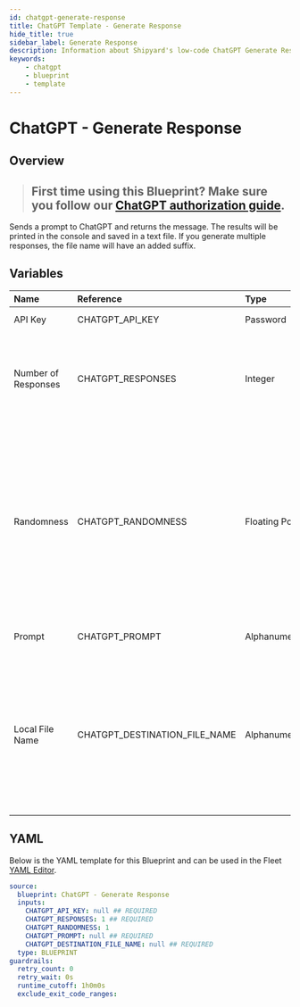 ```yaml
---
id: chatgpt-generate-response
title: ChatGPT Template - Generate Response
hide_title: true
sidebar_label: Generate Response
description: Information about Shipyard's low-code ChatGPT Generate Response blueprint. Sends a prompt to ChatGPT and returns the response in a text file and printed to the console.
keywords:
    - chatgpt
    - blueprint
    - template
---
```


# ChatGPT - Generate Response

## Overview

> ## **First time using this Blueprint? Make sure you follow our [ChatGPT authorization guide](https://www.shipyardapp.com/docs/blueprint-library/chatgpt/chatgpt-authorization/)**.

Sends a prompt to ChatGPT and returns the message. The results will be printed in the console and saved in a text file. If you generate multiple responses, the file name will have an added suffix. 

## Variables

| Name                | Reference                     | Type           | Required           | Default | Options | Description                                                                                                                                                                          |
|:--------------------|:------------------------------|:---------------|:-------------------|:--------|:--------|:-------------------------------------------------------------------------------------------------------------------------------------------------------------------------------------|
| API Key             | CHATGPT_API_KEY               | Password       | :white_check_mark: | -       | -       | API Key from OpenAI                                                                                                                                                                  |
| Number of Responses | CHATGPT_RESPONSES             | Integer        | :white_check_mark: | 1       | -       | The number of chat completion choices to generate for each input message. Defaults to 1                                                                                              |
| Randomness          | CHATGPT_RANDOMNESS            | Floating Point | :heavy_minus_sign: | 1       | -       | What sampling temperature to use, between 0 and 2. Higher values like 1.8 will make the output more random, while lower values like 0.2 will make it more focused and deterministic. |
| Prompt              | CHATGPT_PROMPT                | Alphanumeric   | :white_check_mark: | -       | -       | Prompt that will be sent to ChatGPT                                                                                                                                                  |
| Local File Name     | CHATGPT_DESTINATION_FILE_NAME | Alphanumeric   | :white_check_mark: | -       | -       | The name for the txt file once it is generated. If more than one response is generated, the files will have counted suffixes (file.txt, file_1.txt,...)                              |


## YAML

Below is the YAML template for this Blueprint and can be used in the Fleet [YAML Editor](../../reference/fleets/yaml-editor.md).

```yaml
source:
  blueprint: ChatGPT - Generate Response
  inputs:
    CHATGPT_API_KEY: null ## REQUIRED
    CHATGPT_RESPONSES: 1 ## REQUIRED
    CHATGPT_RANDOMNESS: 1 
    CHATGPT_PROMPT: null ## REQUIRED
    CHATGPT_DESTINATION_FILE_NAME: null ## REQUIRED
  type: BLUEPRINT
guardrails:
  retry_count: 0
  retry_wait: 0s
  runtime_cutoff: 1h0m0s
  exclude_exit_code_ranges:
```
